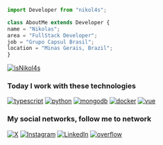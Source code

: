 ```js
import Developer from "nikol4s";

class AboutMe extends Developer {
name = "Nikolas";
area = "FullStack Developer";
job = "Grupo Capsul Brasil";
location = "Minas Gerais, Brazil";
}
```
[![isNikol4s](https://github-readme-stats.vercel.app/api/top-langs/?username=nikol4ss&layout=compact)](https://github.com/anuraghazra/github-readme-stats)

### Today I work with these technologies

[![typescript](https://img.shields.io/badge/TypeScript-007ACC?style=for-the-badge&logo=typescript&logoColor=white)](https://www.linkedin.com/in/nikol4s)
[![python](https://img.shields.io/badge/Python-FFD43B?style=for-the-badge&logo=python&logoColor=blue)](https://www.linkedin.com/in/nikol4s)
[![mongodb](https://img.shields.io/badge/MongoDB-4EA94B?style=for-the-badge&logo=mongodb&logoColor=white)](https://www.linkedin.com/in/nikol4s)
[![docker](https://img.shields.io/badge/Docker-2CA5E0?style=for-the-badge&logo=docker&logoColor=white)](https://www.linkedin.com/in/nikol4s)
[![vue](https://img.shields.io/badge/Vue%20js-35495E?style=for-the-badge&logo=vuedotjs&logoColor=4FC08D)](https://www.linkedin.com/in/nikol4s)

### My social networks, follow me to network

[![X](https://img.shields.io/badge/X-000000?style=for-the-badge&logo=x&logoColor=white)](https://www.linkedin.com/in/nikol4s)
[![Instagram](https://img.shields.io/badge/Instagram-E4405F?style=for-the-badge&logo=instagram&logoColor=white)](https://www.linkedin.com/in/nikol4s)
[![LinkedIn](https://img.shields.io/badge/LinkedIn-0077B5?style=for-the-badge&logo=linkedin&logoColor=white)](https://www.linkedin.com/in/nikol4s)
[![overflow](https://img.shields.io/badge/Stack_Overflow-FE7A16?style=for-the-badge&logo=stack-overflow&logoColor=white)](https://www.linkedin.com/in/nikol4s)

